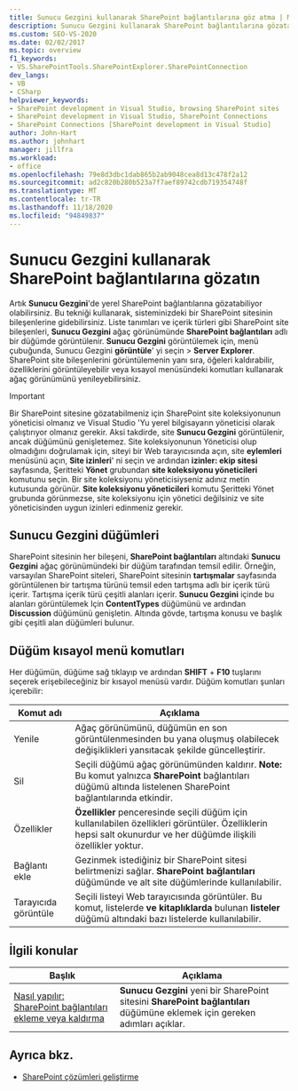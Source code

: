 ```yaml
---
title: Sunucu Gezgini kullanarak SharePoint bağlantılarına göz atma | Microsoft Docs
description: Sunucu Gezgini kullanarak SharePoint bağlantılarına gözatamazsınız. Sunucu Gezgini düğümleri ve düğüm kısayol menü komutları hakkında bilgi edinin.
ms.custom: SEO-VS-2020
ms.date: 02/02/2017
ms.topic: overview
f1_keywords:
- VS.SharePointTools.SharePointExplorer.SharePointConnection
dev_langs:
- VB
- CSharp
helpviewer_keywords:
- SharePoint development in Visual Studio, browsing SharePoint sites
- SharePoint development in Visual Studio, SharePoint Connections
- SharePoint Connections [SharePoint development in Visual Studio]
author: John-Hart
ms.author: johnhart
manager: jillfra
ms.workload:
- office
ms.openlocfilehash: 79e8d3dbc1dab865b2ab9048cea8d13c478f2a12
ms.sourcegitcommit: ad2c820b280b523a7f7aef89742cdb719354748f
ms.translationtype: MT
ms.contentlocale: tr-TR
ms.lasthandoff: 11/18/2020
ms.locfileid: "94849837"
---
```

# <a name="browse-sharepoint-connections-by-using-server-explorer"></a>Sunucu Gezgini kullanarak SharePoint bağlantılarına gözatın
  Artık **Sunucu Gezgini**'de yerel SharePoint bağlantılarına gözatabiliyor olabilirsiniz. Bu tekniği kullanarak, sisteminizdeki bir SharePoint sitesinin bileşenlerine gidebilirsiniz. Liste tanımları ve içerik türleri gibi SharePoint site bileşenleri, **Sunucu Gezgini** ağaç görünümünde **SharePoint bağlantıları** adlı bir düğümde görüntülenir. **Sunucu Gezgini** görüntülemek için, menü çubuğunda, Sunucu Gezgini **görüntüle**' yi seçin  >  **Server Explorer**. SharePoint site bileşenlerini görüntülemenin yanı sıra, öğeleri kaldırabilir, özelliklerini görüntüleyebilir veya kısayol menüsündeki komutları kullanarak ağaç görünümünü yenileyebilirsiniz.

> [!IMPORTANT]
> Bir SharePoint sitesine gözatabilmeniz için SharePoint site koleksiyonunun yöneticisi olmanız ve Visual Studio 'Yu yerel bilgisayarın yöneticisi olarak çalıştırıyor olmanız gerekir. Aksi takdirde, site **Sunucu Gezgini** görüntülenir, ancak düğümünü genişletemez. Site koleksiyonunun Yöneticisi olup olmadığını doğrulamak için, siteyi bir Web tarayıcısında açın, site **eylemleri** menüsünü açın, **Site izinleri**' ni seçin ve ardından **izinler: ekip sitesi** sayfasında, Şeritteki **Yönet** grubundan **site koleksiyonu yöneticileri** komutunu seçin. Bir site koleksiyonu yöneticisiyseniz adınız metin kutusunda görünür. **Site koleksiyonu yöneticileri** komutu Şeritteki Yönet grubunda görünmezse, site koleksiyonu için yönetici değilsiniz ve site yöneticisinden uygun izinleri edinmeniz gerekir.

## <a name="server-explorer-nodes"></a>Sunucu Gezgini düğümleri
 SharePoint sitesinin her bileşeni, **SharePoint bağlantıları** altındaki **Sunucu Gezgini** ağaç görünümündeki bir düğüm tarafından temsil edilir. Örneğin, varsayılan SharePoint siteleri, SharePoint sitesinin **tartışmalar** sayfasında görüntülenen bir tartışma türünü temsil eden tartışma adlı bir içerik türü içerir. Tartışma içerik türü çeşitli alanları içerir. **Sunucu Gezgini** içinde bu alanları görüntülemek Için **ContentTypes** düğümünü ve ardından **Discussion** düğümünü genişletin. Altında gövde, tartışma konusu ve başlık gibi çeşitli alan düğümleri bulunur.

## <a name="node-shortcut-menu-commands"></a>Düğüm kısayol menü komutları
 Her düğümün, düğüme sağ tıklayıp ve ardından **SHIFT** + **F10** tuşlarını seçerek erişebileceğiniz bir kısayol menüsü vardır. Düğüm komutları şunları içerebilir:

|Komut adı|Açıklama|
|------------------|-----------------|
|Yenile|Ağaç görünümünü, düğümün en son görüntülenmesinden bu yana oluşmuş olabilecek değişiklikleri yansıtacak şekilde güncelleştirir.|
|Sil|Seçili düğümü ağaç görünümünden kaldırır. **Note:**  Bu komut yalnızca **SharePoint** bağlantıları düğümü altında listelenen SharePoint bağlantılarında etkindir.|
|Özellikler|**Özellikler** penceresinde seçili düğüm için kullanılabilen özellikleri görüntüler. Özelliklerin hepsi salt okunurdur ve her düğümde ilişkili özellikler yoktur.|
|Bağlantı ekle|Gezinmek istediğiniz bir SharePoint sitesi belirtmenizi sağlar. **SharePoint bağlantıları** düğümünde ve alt site düğümlerinde kullanılabilir.|
|Tarayıcıda görüntüle|Seçili listeyi Web tarayıcısında görüntüler. Bu komut, listelerde **ve kitaplıklarda** bulunan **listeler** düğümü altındaki bazı listelerde kullanılabilir.|

## <a name="related-topics"></a>İlgili konular

|Başlık|Açıklama|
|-----------|-----------------|
|[Nasıl yapılır: SharePoint bağlantıları ekleme veya kaldırma](../sharepoint/how-to-add-or-remove-sharepoint-connections.md)|**Sunucu Gezgini** yeni bir SharePoint sitesini **SharePoint bağlantıları** düğümüne eklemek için gereken adımları açıklar.|

## <a name="see-also"></a>Ayrıca bkz.
- [SharePoint çözümleri geliştirme](../sharepoint/developing-sharepoint-solutions.md)
